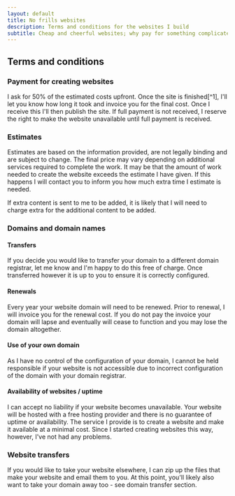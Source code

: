 ```yaml
---
layout: default
title: No frills websites
description: Terms and conditions for the websites I build
subtitle: Cheap and cheerful websites; why pay for something complicated if you don't need it.
---
```


## Terms and conditions

### Payment for creating websites

I ask for 50% of the estimated costs upfront. Once the site is finished[^1], I'll let you know how long it took and invoice you for the final cost. Once I receive this I'll then publish the site. If full payment is not received, I reserve the right to make the website unavailable until full payment is received. 

### Estimates

Estimates are based on the information provided, are not legally binding and are subject to change. The final price may vary depending on additional services required to complete the work.
It may be that the amount of work needed to create the website exceeds the estimate I have given. If this happens I will contact you to inform you how much extra time I estimate is needed.

If extra content is sent to me to be added, it is likely that I will need to charge extra for the additional content to be added.

### Domains and domain names

#### Transfers

If you decide you would like to transfer your domain to a different domain registrar, let me know and I'm happy to do this free of charge. Once transferred however it is up to you to ensure it is correctly configured.

#### Renewals

Every year your website domain will need to be renewed. Prior to renewal, I will invoice you for the renewal cost. If you do not pay the invoice your domain will lapse and eventually will cease to function and you may lose the domain altogether.

#### Use of your own domain

As I have no control of the configuration of your domain, I cannot be held responsible if your website is not accessible due to incorrect configuration of the domain with your domain registrar.

#### Availability of websites / uptime

I can accept no liability if your website becomes unavailable. Your website will be hosted with a free hosting provider and there is no guarantee of uptime or availability. The service I provide is to create a website and make it available at a minimal cost. Since I started creating websites this way, however, I've not had any problems.

### Website transfers

If you would like to take your website elsewhere, I can zip up the files that make your website and email them to you. At this point, you'll likely also want to take your domain away too - see domain transfer section.
